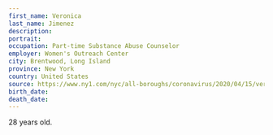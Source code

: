 ```yaml
---
first_name: Veronica
last_name: Jimenez
description: 
portrait: 
occupation: Part-time Substance Abuse Counselor
employer: Women's Outreach Center
city: Brentwood, Long Island
province: New York
country: United States
source: https://www.ny1.com/nyc/all-boroughs/coronavirus/2020/04/15/veronica-jimenez--student-who-wanted-to-help-those-dealing-with-substance-abuse--dies-of-coronavirus
birth_date: 
death_date: 
---
```


28 years old.